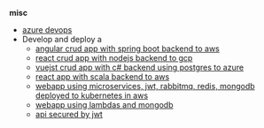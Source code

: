 __misc__
- [azure devops](azure_devops/README.md)
- Develop and deploy a
  - [angular crud app with spring boot backend to aws](angular_spring_aws/README.md)
  - [react crud app with nodejs backend to gcp](react_nodejs_gcp/README.md)
  - [vuejst crud app with c# backend using postgres to azure](vuejs_csharp_postgres_azure/README.md)
  - [react app with scala backend to aws](react_scala_aws/README.md)
  - [webapp using microservices, jwt, rabbitmq, redis, mongodb deployed to kubernetes in aws](microservices_k8s/README.md)
  - [webapp using lambdas and mongodb](lambdas_mongodb/README.md)
  - [api secured by jwt](api_jwt/README.md)
